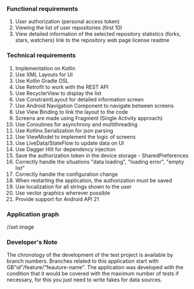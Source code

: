 ### Functional requirements

1. User authorization (personal access token)
2. Viewing the list of user repositories (first 10)
3. View detailed information of the selected repository
	statistics (forks, stars, watchers)
	link to the repository web page
	license
	readme
### Technical requirements

1. Implementation on Kotlin
2. Use XML Layouts for UI
3. Use Kotlin Gradle DSL
4. Use Retrofit to work with the REST API
5. Use RecyclerView to display the list
6. Use ConstraintLayout for detailed information screen
7. Use Android Navigation Component to navigate between screens
8. Use View Binding to link the layout to the code
9. Screens are made using Fragment (Single Activity approach)
10. Use Coroutines for asynchrony and multithreading
11. Use Kotlinx.Serialization for json parsing
12. Use ViewModel to implement the logic of screens
13. Use LiveData/StateFlow to update data on UI
14. Use Dagger Hilt for dependency injection
15. Save the authorization token in the device storage - SharedPreferences
16. Correctly handle the situations "data loading", "loading error", "empty list"
17. Correctly handle the configuration change
18. When restarting the application, the authorization must be saved
19. Use localization for all strings shown to the user
20. Use vector graphics wherever possible
21. Provide support for Android API 21

### Application graph

//set image

### Developer's Note

The chronology of the development of the test project is available by branch numbers. Branches related to this application start with GB"id"/feature/"feauture-name". The application was developed with the condition that it would be covered with the maximum number of tests if necessary, for this you just need to write fakes for data sources.


